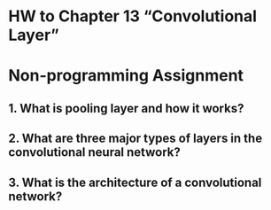 # HW to Chapter 13 “Convolutional Layer”

# Non-programming Assignment

## 1. What is pooling layer and how it works?

## 2. What are three major types of layers in the convolutional neural network?

## 3. What is the architecture of a convolutional network?
